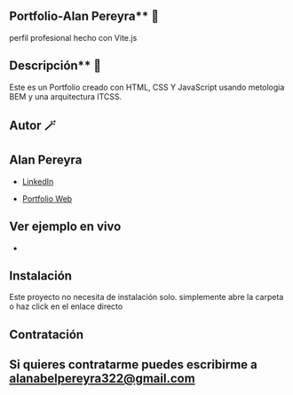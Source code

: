 ## Portfolio-Alan Pereyra** 💼
 perfil profesional hecho con Vite.js

## Descripción** 🌼
Este es un Portfolio creado con HTML, CSS Y JavaScript usando metologia BEM y una arquitectura ITCSS. 

## Autor 🪄
## **Alan Pereyra**

* [LinkedIn]()

* [Portfolio Web]()

 ## Ver ejemplo en vivo 
  -

## Instalación 
Este proyecto no necesita de instalación solo. simplemente abre la carpeta o haz click en el enlace directo

## Contratación 
 ## Si quieres contratarme puedes escribirme a alanabelpereyra322@gmail.com
